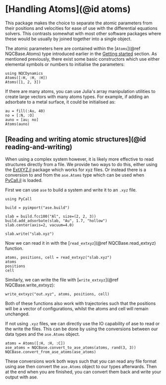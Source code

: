 # [Handling Atoms](@id atoms)

This package makes the choice to separate the atomic parameters from their positions and
velocities for ease of use with the differential equations solvers.
This contrasts somewhat with most other software packages where these would be usually
by joined together into a single object.

The atomic parameters here are contained within the
[`Atoms`](@ref NQCBase.Atoms) type introduced earlier
in the [Getting started](@ref) section.
As mentioned previously, there exist some basic constructors which use either elemental
symbols or numbers to initialise the parameters:
```@repl atoms
using NQCDynamics
Atoms([:H, :H, :H])
Atoms([1, 2, 3])
```

If there are many atoms, you can use Julia's array manipulation utilities to create
large vectors with many atoms types.
For example, if adding an adsorbate to a metal surface, it could be initialised as:
```@repl atoms
au = fill(:Au, 40)
no = [:N, :O]
auno = [au; no]
Atoms(auno)
```

## [Reading and writing atomic structures](@id reading-and-writing)

When using a complex system however, it is likely more effective to read structures directly
from a file.
We provide two ways to do this, either using the 
[ExtXYZ.jl](https://github.com/libAtoms/ExtXYZ.jl) package which works for xyz files.
Or instead there is a conversion to and from the `ase.Atoms` type which can be used
when [PyCall.jl](https://github.com/JuliaPy/PyCall.jl) is loaded.

First we can use `ase` to build a system and write it to an `.xyz` file.
```@example atoms
using PyCall

build = pyimport("ase.build")

slab = build.fcc100("Al", size=(2, 2, 3))
build.add_adsorbate(slab, "Au", 1.7, "hollow")
slab.center(axis=2, vacuum=4.0)

slab.write("slab.xyz")
```

Now we can read it in with the [`read_extxyz`](@ref NQCBase.read_extxyz)
function.
```@repl atoms
atoms, positions, cell = read_extxyz("slab.xyz")
atoms
positions
cell
```

Similarly, we can write the file with
[`write_extxyz`](@ref NQCBase.write_extxyz):
```@repl atoms
write_extxyz("out.xyz", atoms, positions, cell)
```
Both of these functions also work with trajectories such that the positions will be a vector
of configurations, whilst the atoms and cell will remain unchanged.

If not using `.xyz` files, we can directly use the IO capability of ase to read or the write
the files.
This can be done by using the conversions between our data types and the `ase.Atoms` object.
```@repl atoms
atoms = Atoms([:H, :H, :C])
ase_atoms = NQCBase.convert_to_ase_atoms(atoms, rand(3, 3))
NQCBase.convert_from_ase_atoms(ase_atoms)
```
These conversions work both ways such that you can read any file format using
ase then convert the `ase.Atoms` object to our types afterwards.
Then at the end when you are finished, you can convert them back and write your output
with ase.
